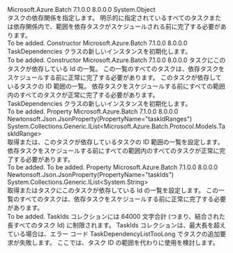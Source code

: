 <Type Name="TaskDependencies" FullName="Microsoft.Azure.Batch.Protocol.Models.TaskDependencies">
  <TypeSignature Language="C#" Value="public class TaskDependencies" />
  <TypeSignature Language="ILAsm" Value=".class public auto ansi beforefieldinit TaskDependencies extends System.Object" />
  <TypeSignature Language="DocId" Value="T:Microsoft.Azure.Batch.Protocol.Models.TaskDependencies" />
  <TypeSignature Language="VB.NET" Value="Public Class TaskDependencies" />
  <TypeSignature Language="F#" Value="type TaskDependencies = class" />
  <AssemblyInfo>
    <AssemblyName>Microsoft.Azure.Batch</AssemblyName>
    <AssemblyVersion>7.1.0.0</AssemblyVersion>
    <AssemblyVersion>8.0.0.0</AssemblyVersion>
  </AssemblyInfo>
  <Base>
    <BaseTypeName>System.Object</BaseTypeName>
  </Base>
  <Interfaces />
  <Docs>
    <summary>
            タスクの依存関係を指定します。 明示的に指定されているすべてのタスクまたは依存関係内で、範囲を依存タスクがスケジュールされる前に完了する必要があります。
            </summary>
    <remarks>To be added.</remarks>
  </Docs>
  <Members>
    <Member MemberName=".ctor">
      <MemberSignature Language="C#" Value="public TaskDependencies ();" />
      <MemberSignature Language="ILAsm" Value=".method public hidebysig specialname rtspecialname instance void .ctor() cil managed" />
      <MemberSignature Language="DocId" Value="M:Microsoft.Azure.Batch.Protocol.Models.TaskDependencies.#ctor" />
      <MemberSignature Language="VB.NET" Value="Public Sub New ()" />
      <MemberType>Constructor</MemberType>
      <AssemblyInfo>
        <AssemblyName>Microsoft.Azure.Batch</AssemblyName>
        <AssemblyVersion>7.1.0.0</AssemblyVersion>
        <AssemblyVersion>8.0.0.0</AssemblyVersion>
      </AssemblyInfo>
      <Parameters />
      <Docs>
        <summary>
            TaskDependencies クラスの新しいインスタンスを初期化します。
            </summary>
        <remarks>To be added.</remarks>
      </Docs>
    </Member>
    <Member MemberName=".ctor">
      <MemberSignature Language="C#" Value="public TaskDependencies (System.Collections.Generic.IList&lt;string&gt; taskIds = null, System.Collections.Generic.IList&lt;Microsoft.Azure.Batch.Protocol.Models.TaskIdRange&gt; taskIdRanges = null);" />
      <MemberSignature Language="ILAsm" Value=".method public hidebysig specialname rtspecialname instance void .ctor(class System.Collections.Generic.IList`1&lt;string&gt; taskIds, class System.Collections.Generic.IList`1&lt;class Microsoft.Azure.Batch.Protocol.Models.TaskIdRange&gt; taskIdRanges) cil managed" />
      <MemberSignature Language="DocId" Value="M:Microsoft.Azure.Batch.Protocol.Models.TaskDependencies.#ctor(System.Collections.Generic.IList{System.String},System.Collections.Generic.IList{Microsoft.Azure.Batch.Protocol.Models.TaskIdRange})" />
      <MemberSignature Language="VB.NET" Value="Public Sub New (Optional taskIds As IList(Of String) = null, Optional taskIdRanges As IList(Of TaskIdRange) = null)" />
      <MemberSignature Language="F#" Value="new Microsoft.Azure.Batch.Protocol.Models.TaskDependencies : System.Collections.Generic.IList&lt;string&gt; * System.Collections.Generic.IList&lt;Microsoft.Azure.Batch.Protocol.Models.TaskIdRange&gt; -&gt; Microsoft.Azure.Batch.Protocol.Models.TaskDependencies" Usage="new Microsoft.Azure.Batch.Protocol.Models.TaskDependencies (taskIds, taskIdRanges)" />
      <MemberType>Constructor</MemberType>
      <AssemblyInfo>
        <AssemblyName>Microsoft.Azure.Batch</AssemblyName>
        <AssemblyVersion>7.1.0.0</AssemblyVersion>
        <AssemblyVersion>8.0.0.0</AssemblyVersion>
      </AssemblyInfo>
      <Parameters>
        <Parameter Name="taskIds" Type="System.Collections.Generic.IList&lt;System.String&gt;" />
        <Parameter Name="taskIdRanges" Type="System.Collections.Generic.IList&lt;Microsoft.Azure.Batch.Protocol.Models.TaskIdRange&gt;" />
      </Parameters>
      <Docs>
        <param name="taskIds">タスクにこのタスクが依存している Id の一覧。 この一覧のすべてのタスクは、依存タスクをスケジュールする前に正常に完了する必要があります。</param>
        <param name="taskIdRanges">このタスクが依存しているタスクの ID 範囲の一覧。 依存タスクをスケジュールする前にすべての範囲内のすべてのタスクが正常に完了する必要があります。</param>
        <summary>
            TaskDependencies クラスの新しいインスタンスを初期化します。
            </summary>
        <remarks>To be added.</remarks>
      </Docs>
    </Member>
    <Member MemberName="TaskIdRanges">
      <MemberSignature Language="C#" Value="public System.Collections.Generic.IList&lt;Microsoft.Azure.Batch.Protocol.Models.TaskIdRange&gt; TaskIdRanges { get; set; }" />
      <MemberSignature Language="ILAsm" Value=".property instance class System.Collections.Generic.IList`1&lt;class Microsoft.Azure.Batch.Protocol.Models.TaskIdRange&gt; TaskIdRanges" />
      <MemberSignature Language="DocId" Value="P:Microsoft.Azure.Batch.Protocol.Models.TaskDependencies.TaskIdRanges" />
      <MemberSignature Language="VB.NET" Value="Public Property TaskIdRanges As IList(Of TaskIdRange)" />
      <MemberSignature Language="F#" Value="member this.TaskIdRanges : System.Collections.Generic.IList&lt;Microsoft.Azure.Batch.Protocol.Models.TaskIdRange&gt; with get, set" Usage="Microsoft.Azure.Batch.Protocol.Models.TaskDependencies.TaskIdRanges" />
      <MemberType>Property</MemberType>
      <AssemblyInfo>
        <AssemblyName>Microsoft.Azure.Batch</AssemblyName>
        <AssemblyVersion>7.1.0.0</AssemblyVersion>
        <AssemblyVersion>8.0.0.0</AssemblyVersion>
      </AssemblyInfo>
      <Attributes>
        <Attribute>
          <AttributeName>Newtonsoft.Json.JsonProperty(PropertyName="taskIdRanges")</AttributeName>
        </Attribute>
      </Attributes>
      <ReturnValue>
        <ReturnType>System.Collections.Generic.IList&lt;Microsoft.Azure.Batch.Protocol.Models.TaskIdRange&gt;</ReturnType>
      </ReturnValue>
      <Docs>
        <summary>
            取得または、このタスクが依存しているタスクの ID 範囲の一覧を設定します。
            依存タスクをスケジュールする前にすべての範囲内のすべてのタスクが正常に完了する必要があります。
            </summary>
        <value>To be added.</value>
        <remarks>To be added.</remarks>
      </Docs>
    </Member>
    <Member MemberName="TaskIds">
      <MemberSignature Language="C#" Value="public System.Collections.Generic.IList&lt;string&gt; TaskIds { get; set; }" />
      <MemberSignature Language="ILAsm" Value=".property instance class System.Collections.Generic.IList`1&lt;string&gt; TaskIds" />
      <MemberSignature Language="DocId" Value="P:Microsoft.Azure.Batch.Protocol.Models.TaskDependencies.TaskIds" />
      <MemberSignature Language="VB.NET" Value="Public Property TaskIds As IList(Of String)" />
      <MemberSignature Language="F#" Value="member this.TaskIds : System.Collections.Generic.IList&lt;string&gt; with get, set" Usage="Microsoft.Azure.Batch.Protocol.Models.TaskDependencies.TaskIds" />
      <MemberType>Property</MemberType>
      <AssemblyInfo>
        <AssemblyName>Microsoft.Azure.Batch</AssemblyName>
        <AssemblyVersion>7.1.0.0</AssemblyVersion>
        <AssemblyVersion>8.0.0.0</AssemblyVersion>
      </AssemblyInfo>
      <Attributes>
        <Attribute>
          <AttributeName>Newtonsoft.Json.JsonProperty(PropertyName="taskIds")</AttributeName>
        </Attribute>
      </Attributes>
      <ReturnValue>
        <ReturnType>System.Collections.Generic.IList&lt;System.String&gt;</ReturnType>
      </ReturnValue>
      <Docs>
        <summary>
            取得またはタスクにこのタスクが依存している Id の一覧を設定します。 この一覧のすべてのタスクは、依存タスクをスケジュールする前に正常に完了する必要があります。
            </summary>
        <value>To be added.</value>
        <remarks>
            TaskIds コレクションには 64000 文字合計 (つまり、結合された長すべてのタスク Id) に制限されます。 TaskIds コレクションは、最大長を超えている場合は、エラー コード TaskDependencyListTooLong でタスクの追加要求が失敗します。 ここでは、タスク ID の範囲を代わりに使用を検討します。
            </remarks>
      </Docs>
    </Member>
  </Members>
</Type>
